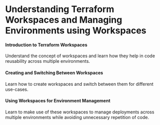 # Understanding Terraform Workspaces and Managing Environments using Workspaces

#### Introduction to Terraform Workspaces

Understand the concept of workspaces and learn how they help in code reusability across multiple environments.

#### Creating and Switching Between Workspaces

Learn how to create workspaces and switch between them for different use-cases.

#### Using Workspaces for Environment Management

Learn to make use of these workspaces to manage deployments across multiple environments while avoiding unnecessary repetition of code.



